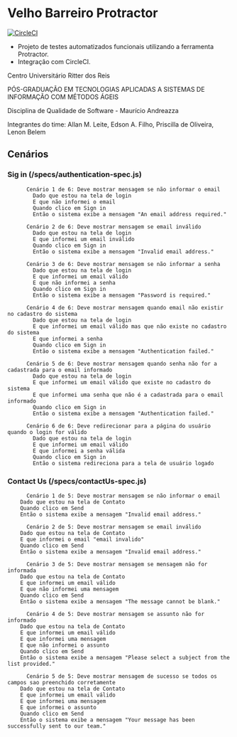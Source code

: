 # Velho Barreiro Protractor

[![CircleCI](https://circleci.com/gh/tasima-uniritter/velhoBarreiroProtractor/tree/master.svg?style=svg)](https://circleci.com/gh/tasima-uniritter/velhoBarreiroProtractor/tree/master)

* Projeto de testes automatizados funcionais utilizando a ferramenta Protractor.
* Integração com CircleCI.


Centro Universitário Ritter dos Reis

PÓS-GRADUAÇÃO EM TECNOLOGIAS APLICADAS A SISTEMAS DE INFORMAÇÃO COM MÉTODOS ÁGEIS

Disciplina de Qualidade de Software - Maurício Andreazza

Integrantes do time: Allan M. Leite, Edson A. Filho, Priscilla de Oliveira, Lenon Belem


## Cenários

### Sig in (/specs/authentication-spec.js)

```
      Cenário 1 de 6: Deve mostrar mensagem se não informar o email
        Dado que estou na tela de login
        E que não informei o email
        Quando clico em Sign in
        Então o sistema exibe a mensagem "An email address required."
```
```
      Cenário 2 de 6: Deve mostrar mensagem se email inválido
        Dado que estou na tela de login
        E que informei um email inválido
        Quando clico em Sign in
        Então o sistema exibe a mensagem "Invalid email address."
```
```
      Cenário 3 de 6: Deve mostrar mensagem se não informar a senha
        Dado que estou na tela de login
        E que informei um email válido
        E que não informei a senha
        Quando clico em Sign in
        Então o sistema exibe a mensagem "Password is required."
```
```
      Cenário 4 de 6: Deve mostrar mensagem quando email não existir no cadastro do sistema
        Dado que estou na tela de login
        E que informei um email válido mas que não existe no cadastro do sistema
        E que informei a senha
        Quando clico em Sign in
        Então o sistema exibe a mensagem "Authentication failed."
```
```
      Cenário 5 de 6: Deve mostrar mensagem quando senha não for a cadastrada para o email informado
        Dado que estou na tela de login
        E que informei um email válido que existe no cadastro do sistema
        E que informei uma senha que não é a cadastrada para o email informado
        Quando clico em Sign in
        Então o sistema exibe a mensagem "Authentication failed."
```
```
      Cenário 6 de 6: Deve redirecionar para a página do usuário quando o login for válido
        Dado que estou na tela de login
        E que informei um email válido 
        E que informei a senha válida
        Quando clico em Sign in
        Então o sistema redireciona para a tela de usuário logado
```

### Contact Us (/specs/contactUs-spec.js)

```
      Cenário 1 de 5: Deve mostrar mensagem se não informar o email
	Dado que estou na tela de Contato
	Quando clico em Send
	Então o sistema exibe a mensagem "Invalid email address."
```
```
      Cenário 2 de 5: Deve mostrar mensagem se email inválido
	Dado que estou na tela de Contato
	E que informei o email "email invalido"
	Quando clico em Send
	Então o sistema exibe a mensagem "Invalid email address."
```
```
      Cenário 3 de 5: Deve mostrar mensagem se mensagem não for informada
	Dado que estou na tela de Contato
	E que informei um email válido
	E que não informei uma mensagem
	Quando clico em Send
	Então o sistema exibe a mensagem "The message cannot be blank."
```
```
      Cenário 4 de 5: Deve mostrar mensagem se assunto não for informado
	Dado que estou na tela de Contato
	E que informei um email válido
	E que informei uma mensagem
	E que não informei o assunto
	Quando clico em Send
	Então o sistema exibe a mensagem "Please select a subject from the list provided."
```
```
      Cenário 5 de 5: Deve mostrar mensagem de sucesso se todos os campos sao preenchido corretamente
	Dado que estou na tela de Contato
	E que informei um email válido
	E que informei uma mensagem
	E que informei o assunto
	Quando clico em Send
	Então o sistema exibe a mensagem "Your message has been successfully sent to our team."
```
